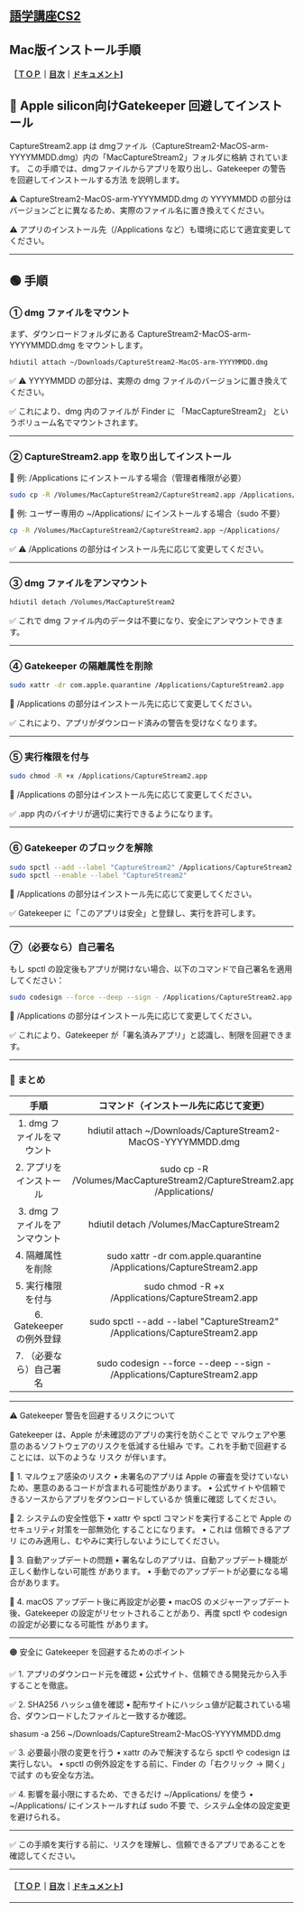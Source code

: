 ## [語学講座CS2](https://csreviser.github.io/CaptureStream2/) 
## Mac版インストール手順
#### ［[ＴＯＰ](./)**｜**[目次](./#目次)**｜**[ドキュメント](./#ドキュメント-1)]

## 🔹 Apple silicon向けGatekeeper 回避してインストール

CaptureStream2.app は dmgファイル（CaptureStream2-MacOS-arm-YYYYMMDD.dmg）内の「MacCaptureStream2」フォルダに格納 されています。
この手順では、dmgファイルからアプリを取り出し、Gatekeeper の警告を回避してインストールする方法 を説明します。

⚠️ CaptureStream2-MacOS-arm-YYYYMMDD.dmg の YYYYMMDD の部分はバージョンごとに異なるため、実際のファイル名に置き換えてください。

⚠️ アプリのインストール先（/Applications など）も環境に応じて適宜変更してください。

---

## 🟢 手順

### ① dmg ファイルをマウント

まず、ダウンロードフォルダにある CaptureStream2-MacOS-arm-YYYYMMDD.dmg をマウントします。
```sh
hdiutil attach ~/Downloads/CaptureStream2-MacOS-arm-YYYYMMDD.dmg
```
✅ ⚠️ YYYYMMDD の部分は、実際の dmg ファイルのバージョンに置き換えてください。

✅ これにより、dmg 内のファイルが Finder に 「MacCaptureStream2」 というボリューム名でマウントされます。

---

### ② CaptureStream2.app を取り出してインストール

📌 例: /Applications にインストールする場合（管理者権限が必要）
```sh
sudo cp -R /Volumes/MacCaptureStream2/CaptureStream2.app /Applications/
```

📌 例: ユーザー専用の ~/Applications/ にインストールする場合（sudo 不要）
```sh
cp -R /Volumes/MacCaptureStream2/CaptureStream2.app ~/Applications/
```
✅ ⚠️ /Applications の部分はインストール先に応じて変更してください。

---

### ③ dmg ファイルをアンマウント
```sh
hdiutil detach /Volumes/MacCaptureStream2
```
✅ これで dmg ファイル内のデータは不要になり、安全にアンマウントできます。

---

### ④ Gatekeeper の隔離属性を削除
```sh
sudo xattr -dr com.apple.quarantine /Applications/CaptureStream2.app
```
📌 /Applications の部分はインストール先に応じて変更してください。

✅ これにより、アプリがダウンロード済みの警告を受けなくなります。

---

### ⑤ 実行権限を付与
```sh
sudo chmod -R +x /Applications/CaptureStream2.app
```

📌 /Applications の部分はインストール先に応じて変更してください。

✅ .app 内のバイナリが適切に実行できるようになります。

---

### ⑥ Gatekeeper のブロックを解除
```sh
sudo spctl --add --label "CaptureStream2" /Applications/CaptureStream2.app
sudo spctl --enable --label "CaptureStream2"
```
📌 /Applications の部分はインストール先に応じて変更してください。

✅ Gatekeeper に「このアプリは安全」と登録し、実行を許可します。

---

### ⑦（必要なら）自己署名

もし spctl の設定後もアプリが開けない場合、以下のコマンドで自己署名を適用してください：
```sh
sudo codesign --force --deep --sign - /Applications/CaptureStream2.app
```
📌 /Applications の部分はインストール先に応じて変更してください。

✅ これにより、Gatekeeper が「署名済みアプリ」と認識し、制限を回避できます。

---

### 🔹 まとめ

|手順|コマンド（インストール先に応じて変更）|
|:-------------:|:-------------:|
|1. dmg ファイルをマウント|hdiutil attach ~/Downloads/CaptureStream2-MacOS-YYYYMMDD.dmg|
|2. アプリをインストール|sudo cp -R /Volumes/MacCaptureStream2/CaptureStream2.app /Applications/|
|3. dmg ファイルをアンマウント|hdiutil detach /Volumes/MacCaptureStream2|
|4. 隔離属性を削除|sudo xattr -dr com.apple.quarantine /Applications/CaptureStream2.app|
|5. 実行権限を付与|sudo chmod -R +x /Applications/CaptureStream2.app|
|6. Gatekeeper の例外登録|sudo spctl --add --label "CaptureStream2" /Applications/CaptureStream2.app|
|7. （必要なら）自己署名|sudo codesign --force --deep --sign - /Applications/CaptureStream2.app|





---

⚠️ Gatekeeper 警告を回避するリスクについて

Gatekeeper は、Apple が未確認のアプリの実行を防ぐことで マルウェアや悪意のあるソフトウェアのリスクを低減する仕組み です。これを手動で回避することには、以下のような リスク が伴います。

🔸 1. マルウェア感染のリスク
	• 未署名のアプリは Apple の審査を受けていないため、悪意のあるコードが含まれる可能性があります。
	• 公式サイトや信頼できるソースからアプリをダウンロードしているか 慎重に確認 してください。

🔸 2. システムの安全性低下
	• xattr や spctl コマンドを実行することで Apple のセキュリティ対策を一部無効化 することになります。
	• これは 信頼できるアプリ にのみ適用し、むやみに実行しないようにしてください。

🔸 3. 自動アップデートの問題
	• 署名なしのアプリは、自動アップデート機能が 正しく動作しない可能性 があります。
	• 手動でのアップデートが必要になる場合があります。

🔸 4. macOS アップデート後に再設定が必要
	• macOS のメジャーアップデート後、Gatekeeper の設定がリセットされることがあり、再度 spctl や codesign の設定が必要になる可能性 があります。

---

🟠 安全に Gatekeeper を回避するためのポイント

✅ 1. アプリのダウンロード元を確認
	•	公式サイト、信頼できる開発元から入手することを徹底。

✅ 2. SHA256 ハッシュ値を確認
	•	配布サイトにハッシュ値が記載されている場合、ダウンロードしたファイルと一致するか確認。


shasum -a 256 ~/Downloads/CaptureStream2-MacOS-YYYYMMDD.dmg

✅ 3. 必要最小限の変更を行う
	•	xattr のみで解決するなら spctl や codesign は実行しない。
	•	spctl の例外設定をする前に、Finder の「右クリック → 開く」で試す のも安全な方法。

✅ 4. 影響を最小限にするため、できるだけ ~/Applications/ を使う
	•	~/Applications/ にインストールすれば sudo 不要 で、システム全体の設定変更を避けられる。

---

✅ この手順を実行する前に、リスクを理解し、信頼できるアプリであることを確認してください。


---

#### ［[ＴＯＰ](./)**｜**[目次](./#目次)**｜**[ドキュメント](./#ドキュメント-1)]

*** 
 <link rel="shortcut icon" type="image/x-icon" href="https://avatars.githubusercontent.com/u/46049273?v=4">
 <meta name="twitter:image:src" content="https://avatars.githubusercontent.com/u/46049273?v=4">

